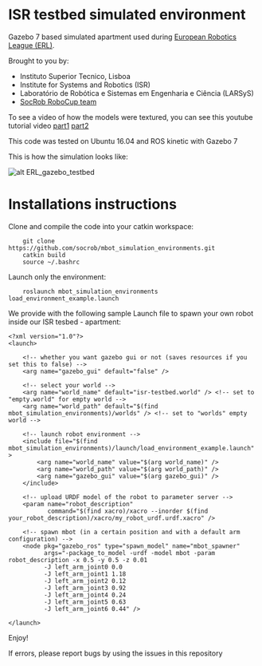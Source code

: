 ISR testbed simulated environment
============================

Gazebo 7 based simulated apartment used during [European Robotics League (ERL)](https://www.eu-robotics.net/robotics_league).

Brought to you by:

- Instituto Superior Tecnico, Lisboa
- Institute for Systems and Robotics (ISR)
- Laboratório de Robótica e Sistemas em Engenharia e Ciência (LARSyS)
- [SocRob RoboCup team](http://socrob.isr.tecnico.ulisboa.pt)

To see a video of how the models were textured, you can see this youtube tutorial
video [part1](https://www.youtube.com/watch?v=Xo2vIfcjfJw&lc=z23ls5sxhsvmzzlvyacdp435jacfcr5kh2ncmq1423xw03c010c)
[part2](https://www.youtube.com/watch?v=5Jr1flkjQoU&t=19s)

This code was tested on Ubuntu 16.04 and ROS kinetic with Gazebo 7

This is how the simulation looks like:

![alt ERL_gazebo_testbed](https://github.com/socrob/mbot_simulation_environments/blob/kinetic/doc/erl_testbed.jpg "ERL testbed")

Installations instructions
==========================

Clone and compile the code into your catkin workspace:

        git clone https://github.com/socrob/mbot_simulation_environments.git
        catkin build
        source ~/.bashrc

Launch only the environment:

        roslaunch mbot_simulation_environments load_environment_example.launch

We provide with the following sample Launch file to spawn your own robot inside our ISR tesbed - apartment:

```
<?xml version="1.0"?>
<launch>

    <!-- whether you want gazebo gui or not (saves resources if you set this to false) -->
    <arg name="gazebo_gui" default="false" />

    <!-- select your world -->
    <arg name="world_name" default="isr-testbed.world" /> <!-- set to "empty.world" for empty world -->
    <arg name="world_path" default="$(find mbot_simulation_environments)/worlds" /> <!-- set to "worlds" empty world -->

    <!-- launch robot environment -->
    <include file="$(find mbot_simulation_environments)/launch/load_environment_example.launch" >
        <arg name="world_name" value="$(arg world_name)" />
        <arg name="world_path" value="$(arg world_path)" />
        <arg name="gazebo_gui" value="$(arg gazebo_gui)" />
    </include>
    
    <!-- upload URDF model of the robot to parameter server -->
    <param name="robot_description"
           command="$(find xacro)/xacro --inorder $(find your_robot_description)/xacro/my_robot_urdf.urdf.xacro" />
    
    <!-- spawn mbot (in a certain position and with a default arm configuration) -->
    <node pkg="gazebo_ros" type="spawn_model" name="mbot_spawner"
          args="-package_to_model -urdf -model mbot -param robot_description -x 0.5 -y 0.5 -z 0.01
          -J left_arm_joint0 0.0
          -J left_arm_joint1 1.18
          -J left_arm_joint2 0.12
          -J left_arm_joint3 0.92
          -J left_arm_joint4 0.24
          -J left_arm_joint5 0.63
          -J left_arm_joint6 0.44" />
          
</launch>
```

Enjoy!

If errors, please report bugs by using the issues in this repository
